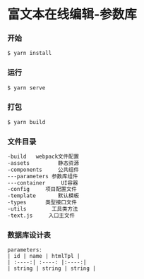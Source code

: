 # 富文本在线编辑-参数库

### 开始
```bash
$ yarn install
```

### 运行
```bash
$ yarn serve
```

### 打包
```bash
$ yarn build
```

### 文件目录
```markdown
-build   webpack文件配置
-assets         静态资源
-components     公共组件
---parameters 参数库组件
---container     UI容器
-config     项目配置文件
-template       默认模板
-types      类型接口文件
-utils        工具类方法
-text.js     入口主文件
```


### 数据库设计表
```
parameters:
| id | name | htmlTpl |
| :----:| :----: |:----:|
| string | string | string |
```
